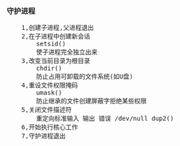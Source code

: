 ### 守护进程
<pre>
    1,创建子进程,父进程退出
    2,在子进程中创建新会话
        setsid()
        使子进程完全独立出来
    3,改变当前目录为根目录
        chdir()
        防止占用可卸载的文件系统(如U盘)
    4,重设文件权限掩码
        umask()
        防止继承的文件创建屏蔽字拒绝某些权限
    5,关闭文件描述符
        重定向标准输入 输出 错误 /dev/null dup2()
    6,开始执行核心工作
    7,守护进程退出
</pre>
